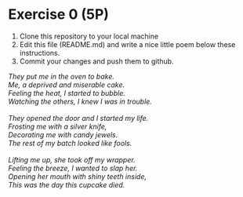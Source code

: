  # Exercise 0 (5P)

1) Clone this repository to your local machine
2) Edit this file (README.md) and write a nice little poem below these instructions.
3) Commit your changes and push them to github.

*They put me in the oven to bake.\
Me, a deprived and miserable cake.\
Feeling the heat, I started to bubble.\
Watching the others, I knew I was in trouble.\
\
They opened the door and I started my life.\
Frosting me with a silver knife,\
Decorating me with candy jewels.\
The rest of my batch looked like fools.\
\
Lifting me up, she took off my wrapper.\
Feeling the breeze, I wanted to slap her.\
Opening her mouth with shiny teeth inside,\
This was the day this cupcake died.*
